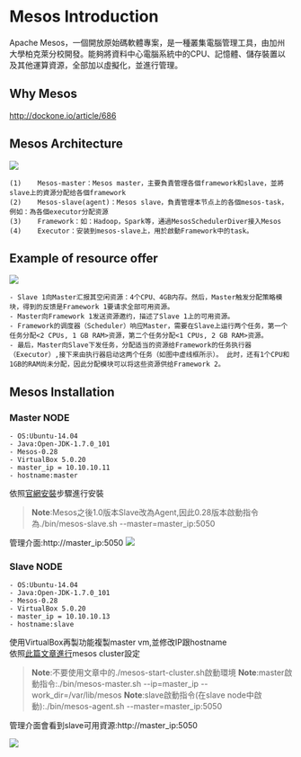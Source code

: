 # Mesos Introduction

Apache Mesos，一個開放原始碼軟體專案，是一種叢集電腦管理工具，由加州大學柏克萊分校開發。能夠將資料中心電腦系統中的CPU、記憶體、儲存裝置以及其他運算資源，全部加以虛擬化，並進行管理。

## Why Mesos

http://dockone.io/article/686

## Mesos Architecture

![](http://mesos.apache.org/assets/img/documentation/architecture3.jpg)

    (1)    Mesos-master：Mesos master，主要負責管理各個framework和slave，並將slave上的資源分配给各個framework
    (2)    Mesos-slave(agent)：Mesos slave，負責管理本节点上的各個mesos-task，例如：為各個executor分配资源
    (3)    Framework：如：Hadoop，Spark等，通過MesosSchedulerDiver接入Mesos
    (4)    Executor：安装到mesos-slave上，用於啟動Framework中的task。
    
## Example of resource offer

![](http://mesos.apache.org/assets/img/documentation/architecture-example.jpg)

    - Slave 1向Master汇报其空闲资源：4个CPU、4GB内存。然后，Master触发分配策略模块，得到的反馈是Framework 1要请求全部可用资源。
    - Master向Framework 1发送资源邀约，描述了Slave 1上的可用资源。
    - Framework的调度器（Scheduler）响应Master，需要在Slave上运行两个任务，第一个任务分配<2 CPUs, 1 GB RAM>资源，第二个任务分配<1 CPUs, 2 GB RAM>资源。
    - 最后，Master向Slave下发任务，分配适当的资源给Framework的任务执行器（Executor）,接下来由执行器启动这两个任务（如图中虚线框所示）。 此时，还有1个CPU和1GB的RAM尚未分配，因此分配模块可以将这些资源供给Framework 2。
    
## Mesos Installation

### Master NODE

    - OS:Ubuntu-14.04
    - Java:Open-JDK-1.7.0_101
    - Mesos-0.28
    - VirtualBox 5.0.20
    - master_ip = 10.10.10.11
    - hostname:master
    
依照[官網安裝](http://mesos.apache.org/gettingstarted/)步驟進行安裝

>**Note**:Mesos之後1.0版本Slave改為Agent,因此0.28版本啟動指令為./bin/mesos-slave.sh --master=master_ip:5050

管理介面:http://master_ip:5050
![](https://goo.gl/VvE6nG)

### Slave NODE

    - OS:Ubuntu-14.04
    - Java:Open-JDK-1.7.0_101
    - Mesos-0.28
    - VirtualBox 5.0.20
    - master_ip = 10.10.10.13
    - hostname:slave
    
使用VirtualBox再製功能複製master vm,並修改IP跟hostname </br>
依照[此篇文章進行](http://blog.csdn.net/u014729236/article/details/46426185)mesos cluster設定

>**Note**:不要使用文章中的./mesos-start-cluster.sh啟動環境
>**Note**:master啟動指令:./bin/mesos-master.sh --ip=master_ip --work_dir=/var/lib/mesos
>**Note**:slave啟動指令(在slave node中啟動):./bin/mesos-agent.sh --master=master_ip:5050

管理介面會看到slave可用資源:http://master_ip:5050

![](https://goo.gl/ekmGUI)



